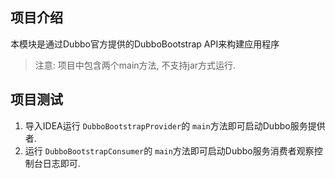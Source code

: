 ## 项目介绍
本模块是通过Dubbo官方提供的DubboBootstrap API来构建应用程序
> 注意: 项目中包含两个main方法, 不支持jar方式运行.

## 项目测试
1. 导入IDEA运行 `DubboBootstrapProvider`的 `main`方法即可启动Dubbo服务提供者.
2. 运行 `DubboBootstrapConsumer`的 `main`方法即可启动Dubbo服务消费者观察控制台日志即可.